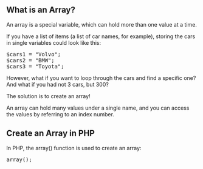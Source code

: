 What is an Array?
--------------------
An array is a special variable, which can hold more than one value at a time.

If you have a list of items (a list of car names, for example), storing the cars in single variables could look like this:

<pre>
$cars1 = "Volvo";
$cars2 = "BMW";
$cars3 = "Toyota";
</pre>

However, what if you want to loop through the cars and find a specific one? And what if you had not 3 cars, but 300?

The solution is to create an array!

An array can hold many values under a single name, and you can access the values by referring to an index number.

Create an Array in PHP
--------------------------
In PHP, the array() function is used to create an array:
<pre>
array();
</pre>